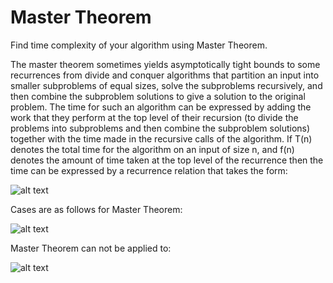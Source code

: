 # Master Theorem
Find time complexity of your algorithm using Master Theorem.

The master theorem sometimes yields asymptotically tight bounds to some recurrences from divide and conquer algorithms that partition an input into smaller subproblems of equal sizes, solve the subproblems recursively, and then combine the subproblem solutions to give a solution to the original problem. The time for such an algorithm can be expressed by adding the work that they perform at the top level of their recursion (to divide the problems into subproblems and then combine the subproblem solutions) together with the time made in the recursive calls of the algorithm. If T(n) denotes the total time for the algorithm on an input of size n, and f(n) denotes the amount of time taken at the top level of the recurrence then the time can be expressed by a recurrence relation that takes the form:

![alt text](https://wikimedia.org/api/rest_v1/media/math/render/svg/6a2b5943d03e647b0061f4c327cc38cf7d43ff03)

Cases are as follows for Master Theorem:

![alt text](https://i.imgur.com/u7pUp9p.jpg)

Master Theorem can not be applied to:

![alt text](https://i.imgur.com/ZDhg3l8.jpg)
